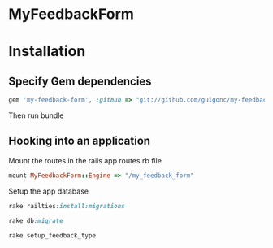 # MyFeedbackForm

# Installation

## Specify Gem dependencies

```ruby
gem 'my-feedback-form', :github => "git://github.com/guigonc/my-feedback-form.git"
```

Then run bundle


## Hooking into an application
Mount the routes in the rails app routes.rb file

```ruby
mount MyFeedbackForm::Engine => "/my_feedback_form"
```

Setup the app database

```ruby
rake railties:install:migrations

rake db:migrate

rake setup_feedback_type
```